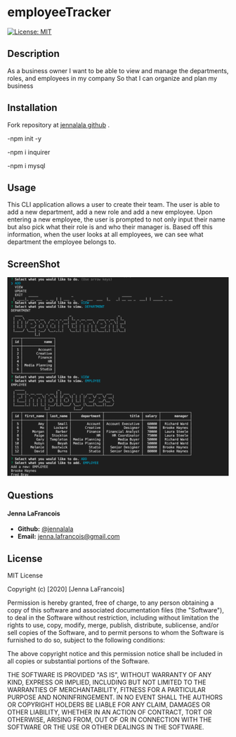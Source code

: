 # employeeTracker

[![License: MIT](https://img.shields.io/badge/License-MIT-yellow.svg)](https://opensource.org/licenses/MIT)

## Description

As a business owner
I want to be able to view and manage the departments, roles, and employees in my company
So that I can organize and plan my business

## Installation

Fork repository at [jennalala github](https://github.com/jennalala/employeeTracker) .

-npm init -y

-npm i inquirer

-npm i mysql

## Usage

This CLI application allows a user to create their team. The user is able to add a new department, add a new role and add a new employee. Upon entering a new employee, the user is prompted to not only input their name but also pick what their role is and who their manager is. Based off this information, when the user looks at all employees, we can see what department the employee belongs to. 

## ScreenShot

![Screenshot](images/employeeTracker.png)


## Questions

####  **Jenna LaFrancois** 
*  **Github:** [@jennalala](https://github.com/jennalala)
*  **Email:** [jenna.lafrancois@gmail.com](jenna.lafrancois@gmail.com)

## License

MIT License

Copyright (c) [2020] [Jenna LaFrancois]

Permission is hereby granted, free of charge, to any person obtaining a copy
of this software and associated documentation files (the "Software"), to deal
in the Software without restriction, including without limitation the rights
to use, copy, modify, merge, publish, distribute, sublicense, and/or sell
copies of the Software, and to permit persons to whom the Software is
furnished to do so, subject to the following conditions:

The above copyright notice and this permission notice shall be included in all
copies or substantial portions of the Software.

THE SOFTWARE IS PROVIDED "AS IS", WITHOUT WARRANTY OF ANY KIND, EXPRESS OR
IMPLIED, INCLUDING BUT NOT LIMITED TO THE WARRANTIES OF MERCHANTABILITY,
FITNESS FOR A PARTICULAR PURPOSE AND NONINFRINGEMENT. IN NO EVENT SHALL THE
AUTHORS OR COPYRIGHT HOLDERS BE LIABLE FOR ANY CLAIM, DAMAGES OR OTHER
LIABILITY, WHETHER IN AN ACTION OF CONTRACT, TORT OR OTHERWISE, ARISING FROM,
OUT OF OR IN CONNECTION WITH THE SOFTWARE OR THE USE OR OTHER DEALINGS IN THE
SOFTWARE.
